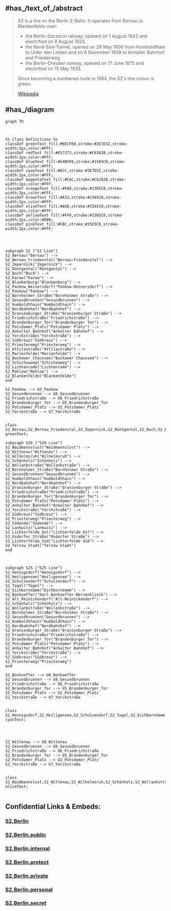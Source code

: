 
## #has_/text_of_/abstract 


> S2 is a line on the Berlin S-Bahn. It operates from Bernau to Blankenfelde over:
> - the Berlin-Szczecin railway, opened on 1 August 1842 and electrified on 8 August 1924,
> - the Nord-Süd-Tunnel, opened on 28 May 1936 from Humboldthain to Unter den Linden and on 6 November 1939 to Anhalter Bahnhof and Priesterweg
> - the Berlin–Dresden railway, opened on 17 June 1875 and electrified on 15 May 1933.
>
> Since becoming a numbered route in 1984, the S2's line colour is green.
>
> [Wikipedia](https://en.wikipedia.org/wiki/S2%20(Berlin))
> 


## #has_/diagram 


```mermaid
graph TD



%% Class Definitions %%
classDef greenText fill:#6ECF68,stroke:#2E7D32,stroke-width:2px,color:#FFF;
classDef redText fill:#E57373,stroke:#C62828,stroke-width:2px,color:#FFF;
classDef blueText fill:#64B5F6,stroke:#1565C0,stroke-width:2px,color:#FFF;
classDef cyanText fill:#6CC,stroke:#2E7D32,stroke-width:2px,color:#FFF;
classDef magentaText fill:#C6C,stroke:#C62828,stroke-width:2px,color:#FFF;
classDef orangeText fill:#FA0,stroke:#1565C0,stroke-width:2px,color:#FFF;
classDef brownText fill:#A33,stroke:#1565C0,stroke-width:2px,color:#FFF;
classDef oliveText fill:#880,stroke:#1565C0,stroke-width:2px,color:#FFF;
classDef yellowText fill:#FF0,stroke:#1565C0,stroke-width:2px,color:#000;
classDef pinkText fill:#FBC,stroke:#1565C0,stroke-width:2px,color:#FFF;




subgraph S2 ["S2 Line"]
S2_Bernau("Bernau") --> 
S2_Bernau_Friedenstal("Bernau-Friedenstal") --> 
S2_Zepernick("Zepernick") --> 
S2_Röntgental("Röntgental") --> 
S2_Buch("Buch") --> 
S2_Karow("Karow") --> 
S2_Blankenburg("Blankenburg") --> 
S2_Pankow_Heinersdorf("Pankow-Heinersdorf") --> 
S2_Pankow("Pankow") --> 
S2_Bornholmer_Straße("Bornholmer Straße") --> 
S2_Gesundbrunnen("Gesundbrunnen") --> 
S2_Humboldthain("Humboldthain") --> 
S2_Nordbahnhof("Nordbahnhof") --> 
S2_Oranienburger_Straße("Oranienburger Straße") --> 
S2_Friedrichstraße("Friedrichstraße") --> 
S2_Brandenburger_Tor("Brandenburger Tor") --> 
S2_Potsdamer_Platz("Potsdamer Platz") --> 
S2_Anhalter_Bahnhof("Anhalter Bahnhof") --> 
S2_Yorckstraße("Yorckstraße") --> 
S2_Südkreuz("Südkreuz") --> 
S2_Priesterweg("Priesterweg") --> 
S2_Attilastraße("Attilastraße") --> 
S2_Marienfelde("Marienfelde") --> 
S2_Buckower_Chaussee("Buckower Chaussee") --> 
S2_Schichauweg("Schichauweg") --> 
S2_Lichtenrade("Lichtenrade") --> 
S2_Mahlow("Mahlow") --> 
S2_Blankenfelde("Blankenfelde")
end

S2_Pankow --> U2_Pankow
S2_Gesundbrunnen --> U8_Gesundbrunnen
S2_Friedrichstraße --> U6_Friedrichstraße
S2_Brandenburger_Tor --> U5_Brandenburger_Tor
S2_Potsdamer_Platz --> U2_Potsdamer_Platz
S2_Yorckstraße --> U7_Yorckstraße


class S2_Bernau,S2_Bernau_Friedenstal,S2_Zepernick,S2_Röntgental,S2_Buch,S2_Karow,S2_Blankenburg,S2_Pankow_Heinersdorf,S2_Pankow,S2_Bornholmer_Straße,S2_Gesundbrunnen,S2_Humboldthain,S2_Nordbahnhof,S2_Oranienburger_Straße,S2_Friedrichstraße,S2_Brandenburger_Tor,S2_Potsdamer_Platz,S2_Anhalter_Bahnhof,S2_Yorckstraße,S2_Südkreuz,S2_Priesterweg,S2_Attilastraße,S2_Marienfelde,S2_Buckower_Chaussee,S2_Schichauweg,S2_Lichtenrade,S2_Mahlow,S2_Blankenfelde greenText;

subgraph S26 ["S26 Line"]
S2_Waidmannslust("Waidmannslust") --> 
S2_Wittenau("Wittenau") --> 
S2_Wilhelmsruh("Wilhelmsruh") --> 
S2_Schönholz("Schönholz") --> 
S2_Wollankstraße("Wollankstraße") --> 
S2_Bornholmer_Straße("Bornholmer Straße") --> 
S2_Gesundbrunnen("Gesundbrunnen") --> 
S2_Humboldthain("Humboldthain") --> 
S2_Nordbahnhof("Nordbahnhof") --> 
S2_Oranienburger_Straße("Oranienburger Straße") --> 
S2_Friedrichstraße("Friedrichstraße") --> 
S2_Brandenburger_Tor("Brandenburger Tor") --> 
S2_Potsdamer_Platz("Potsdamer Platz") --> 
S2_Anhalter_Bahnhof("Anhalter Bahnhof") --> 
S2_Yorckstraße("Yorckstraße") --> 
S2_Südkreuz("Südkreuz") --> 
S2_Priesterweg("Priesterweg") --> 
S2_Südende("Südende") --> 
S2_Lankwitz("Lankwitz") --> 
S2_Lichterfelde_Ost("Lichterfelde Ost") --> 
S2_Osdorfer_Straße("Osdorfer Straße") --> 
S2_Lichterfelde_Süd("Lichterfelde Süd") --> 
S2_Teltow_Stadt("Teltow Stadt")
end



subgraph S25 ["S25 Line"]
S2_Hennigsdorf("Hennigsdorf") --> 
S2_Heiligensee("Heiligensee") --> 
S2_Schulzendorf("Schulzendorf") --> 
S2_Tegel("Tegel") --> 
S2_Eichborndamm("Eichborndamm") --> 
S2_Bonhoeffer("Karl-Bonhoeffer-Nervenklinik") --> 
S2_Alt_Reinickendorf("Alt-Reinickendorf") --> 
S2_Schönholz("Schönholz") --> 
S2_Wollankstraße("Wollankstraße") --> 
S2_Bornholmer_Straße("Bornholmer Straße") --> 
S2_Gesundbrunnen("Gesundbrunnen") --> 
S2_Humboldthain("Humboldthain") --> 
S2_Nordbahnhof("Nordbahnhof") --> 
S2_Oranienburger_Straße("Oranienburger Straße") --> 
S2_Friedrichstraße("Friedrichstraße") --> 
S2_Brandenburger_Tor("Brandenburger Tor") --> 
S2_Potsdamer_Platz("Potsdamer Platz") --> 
S2_Anhalter_Bahnhof("Anhalter Bahnhof") --> 
S2_Yorckstraße("Yorckstraße") --> 
S2_Südkreuz("Südkreuz") --> 
S2_Priesterweg("Priesterweg")
end

S2_Bonhoeffer --> U8_Bonhoeffer
S2_Gesundbrunnen --> U8_Gesundbrunnen
S2_Friedrichstraße --> U6_Friedrichstraße
S2_Brandenburger_Tor --> U5_Brandenburger_Tor
S2_Potsdamer_Platz --> U2_Potsdamer_Platz
S2_Yorckstraße --> U7_Yorckstraße 


class S2_Hennigsdorf,S2_Heiligensee,S2_Schulzendorf,S2_Tegel,S2_Eichborndamm,S2_Bonhoeffer,S2_Alt_Reinickendorf,S2_Schönholz,S2_Wollankstraße,S2_Bornholmer_Straße,S2_Gesundbrunnen,S2_Humboldthain,S2_Nordbahnhof,S2_Oranienburger_Straße,S2_Friedrichstraße,S2_Brandenburger_Tor,S2_Potsdamer_Platz,S2_Anhalter_Bahnhof,S2_Yorckstraße,S2_Südkreuz,S2_Priesterweg cyanText;




S2_Wittenau --> U8_Wittenau
S2_Gesundbrunnen --> U8_Gesundbrunnen
S2_Friedrichstraße --> U6_Friedrichstraße
S2_Brandenburger_Tor --> U5_Brandenburger_Tor
S2_Potsdamer_Platz --> U2_Potsdamer_Platz
S2_Yorckstraße --> U7_Yorckstraße


class S2_Waidmannslust,S2_Wittenau,S2_Wilhelmsruh,S2_Schönholz,S2_Wollankstraße,S2_Bornholmer_Straße,S2_Gesundbrunnen,S2_Humboldthain,S2_Nordbahnhof,S2_Oranienburger_Straße,S2_Friedrichstraße,S2_Brandenburger_Tor,S2_Potsdamer_Platz,S2_Anhalter_Bahnhof,S2_Yorckstraße,S2_Südkreuz,S2_Priesterweg,S2_Südende,S2_Lankwitz,S2_Lichterfelde_Ost,S2_Osdorfer_Straße,S2_Lichterfelde_Süd,S2_Teltow_Stadt oliveText;


```


## Confidential Links & Embeds: 

### [S2,Berlin](/_Standards/Earth/Continent/Europe/Europe~Central/Germany/Germany~West/State~Berlin/cities~Berlin/cities~Berlin/Berlin-city/S-Bahn,Berlin/S2,Berlin.md) 

### [S2,Berlin.public](/_public/Earth/Continent/Europe/Europe~Central/Germany/Germany~West/State~Berlin/cities~Berlin/cities~Berlin/Berlin-city/S-Bahn,Berlin/S2,Berlin.public.md) 

### [S2,Berlin.internal](/_internal/Earth/Continent/Europe/Europe~Central/Germany/Germany~West/State~Berlin/cities~Berlin/cities~Berlin/Berlin-city/S-Bahn,Berlin/S2,Berlin.internal.md) 

### [S2,Berlin.protect](/_protect/Earth/Continent/Europe/Europe~Central/Germany/Germany~West/State~Berlin/cities~Berlin/cities~Berlin/Berlin-city/S-Bahn,Berlin/S2,Berlin.protect.md) 

### [S2,Berlin.private](/_private/Earth/Continent/Europe/Europe~Central/Germany/Germany~West/State~Berlin/cities~Berlin/cities~Berlin/Berlin-city/S-Bahn,Berlin/S2,Berlin.private.md) 

### [S2,Berlin.personal](/_personal/Earth/Continent/Europe/Europe~Central/Germany/Germany~West/State~Berlin/cities~Berlin/cities~Berlin/Berlin-city/S-Bahn,Berlin/S2,Berlin.personal.md) 

### [S2,Berlin.secret](/_secret/Earth/Continent/Europe/Europe~Central/Germany/Germany~West/State~Berlin/cities~Berlin/cities~Berlin/Berlin-city/S-Bahn,Berlin/S2,Berlin.secret.md)

